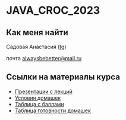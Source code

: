 # JAVA_CROC_2023

## Как меня найти
Садовая Анастасия ([tg](https://t.me/anastsad))

почта alwaysbebetter@mail.ru

## Ссылки на материалы курса

- [Презентации с лекций](https://drive.google.com/drive/folders/1ppd9nrX8DUHaPDib-3cQEai8RfmES-47?hl=ru)
- [Условия домашек](https://drive.google.com/drive/folders/1pXzNCpEo0vTJnsFdiYlMc7wRDELmJ7QU?hl=ru)
- [Таблица с баллами](https://docs.google.com/spreadsheets/d/1ZQWIjI1Dsw4Wz5TIebItGFmJ3_iBbs7w_DV0HaHtdgE/edit?usp=sharing)
- [Таблица готовности домашек](https://docs.google.com/spreadsheets/d/1ZQWIjI1Dsw4Wz5TIebItGFmJ3_iBbs7w_DV0HaHtdgE/edit?usp=sharing)

